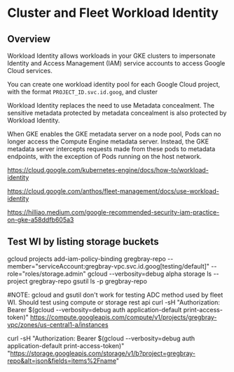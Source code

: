 # Cluster and Fleet Workload Identity

## Overview

Workload Identity allows workloads in your GKE clusters to impersonate Identity and Access Management (IAM) service accounts to access Google Cloud services.

You can create one workload identity pool for each Google Cloud project, with the format `PROJECT_ID.svc.id.goog`, and cluster

Workload Identity replaces the need to use Metadata concealment. The sensitive metadata protected by metadata concealment is also protected by Workload Identity.

When GKE enables the GKE metadata server on a node pool, Pods can no longer access the Compute Engine metadata server. Instead, the GKE metadata server intercepts requests made from these pods to metadata endpoints, with the exception of Pods running on the host network.



https://cloud.google.com/kubernetes-engine/docs/how-to/workload-identity

https://cloud.google.com/anthos/fleet-management/docs/use-workload-identity

https://hilliao.medium.com/google-recommended-security-iam-practice-on-gke-a58ddfb605a3




## Test WI by listing storage buckets
gcloud projects add-iam-policy-binding gregbray-repo  --member="serviceAccount:gregbray-vpc.svc.id.goog[testing/default]"  --role="roles/storage.admin"
gcloud --verbosity=debug alpha storage ls --project gregbray-repo
gsutil ls -p gregbray-repo

#NOTE: gcloud and gsutil don't work for testing ADC method used by fleet WI. Should test using compute or storage rest api
curl -sH "Authorization: Bearer $(gcloud --verbosity=debug auth application-default print-access-token)" https://compute.googleapis.com/compute/v1/projects/gregbray-vpc/zones/us-central1-a/instances

curl -sH "Authorization: Bearer $(gcloud --verbosity=debug auth application-default print-access-token)" "https://storage.googleapis.com/storage/v1/b?project=gregbray-repo&alt=json&fields=items%2Fname"
